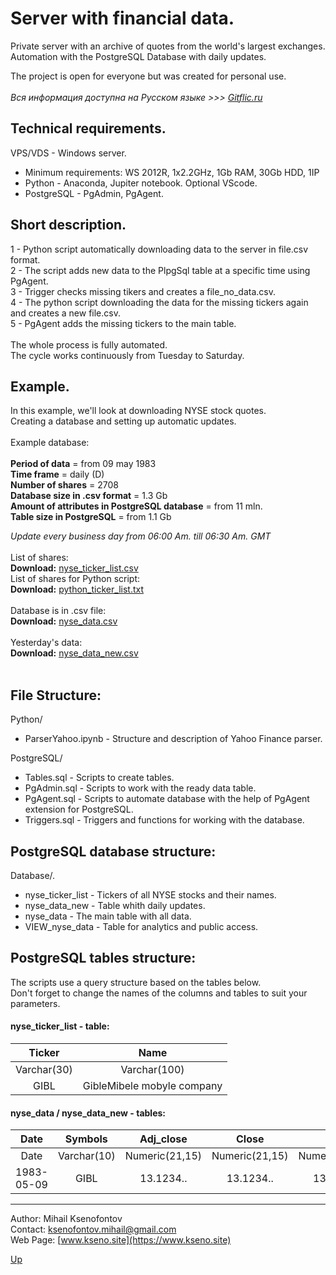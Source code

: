 <a id="anchor"></a>
# Server with financial data.<br>

Private server with an archive of quotes from the world's largest exchanges.<br>
Automation with the PostgreSQL Database with daily updates.<br>

The project is open for everyone but was created for personal use.<br><br>
_Вся информация доступна на Русском языке >>> [Gitflic.ru](https://gitflic.ru/project/kseno/servernew)_

## Technical requirements.

VPS/VDS - Windows server.<br>
- Minimum requirements: WS 2012R, 1x2.2GHz, 1Gb RAM, 30Gb HDD, 1IP<br>
- Python - Anaconda, Jupiter notebook. Optional VScode.<br>
- PostgreSQL - PgAdmin, PgAgent.<br>

## Short description.

1 - Python script automatically downloading data to the server in file.csv format.<br>
2 - The script adds new data to the PlpgSql table at a specific time using PgAgent.<br>
3 - Trigger checks missing tikers and creates a file_no_data.csv.<br>
4 - The python script downloading the data for the missing tickers again and creates a new file.csv.<br>
5 - PgAgent adds the missing tickers to the main table.<br>
<br>
The whole process is fully automated.<br>
The cycle works continuously from Tuesday to Saturday.

## Example.

In this example, we'll look at downloading NYSE stock quotes.<br>
Creating a database and setting up automatic updates. 
<br><br>
Example database:
<br><br>
**Period of data** = from 09 may 1983<br>
**Time frame** = daily (D)<br>
**Number of shares** = 2708<br>
**Database size in .csv format** = 1.3 Gb<br>
**Amount of attributes in PostgreSQL database** = from 11 mln. <br>
**Table size in PostgreSQL** = from 1.1 Gb <br>

_Update every business day from 06:00 Am. till 06:30 Am. GMT_
<br><br>
List of shares:<br>
__Download:__ [nyse_ticker_list.csv](http://193.124.65.84/NYSE/nyse_tickers_list.csv)<br>
List of shares for Python script:<br>
__Download:__ [python_ticker_list.txt](http://193.124.65.84/NYSE/python_ticker_list.txt)
<br><br>
Database is in .csv file: <br>
__Download:__ [nyse_data.csv](http://193.124.65.84/NYSE/nyse_data.csv)
<br><br>
Yesterday's data: <br>
__Download:__ [nyse_data_new.csv](http://193.124.65.84/NYSE/nyse_data_new.csv)
<br><br>

## File Structure:

Python/<br>
- ParserYahoo.ipynb - Structure and description of Yahoo Finance parser.<br>

PostgreSQL/<br>
- Tables.sql - Scripts to create tables.<br>
- PgAdmin.sql - Scripts to work with the ready data table.<br>
- PgAgent.sql - Scripts to automate database with the help of PgAgent extension for PostgreSQL.<br>
- Triggers.sql - Triggers and functions for working with the database.<br>

## PostgreSQL database structure:

Database/.
- nyse_ticker_list - Tickers of all NYSE stocks and their names.<br>
- nyse_data_new - Table whith daily updates.<br>
- nyse_data - The main table with all data.<br>
- VIEW_nyse_data - Table for analytics and public access.<br>

## PostgreSQL tables structure:

The scripts use a query structure based on the tables below.<br>
Don't forget to change the names of the columns and tables to suit your parameters.<br>

#### nyse_ticker_list - table:

| Ticker | Name |
|:-----------:|:------------:|
| Varchar(30) | Varchar(100) |
| GIBL | GibleMibele mobyle company |

#### nyse_data / nyse_data_new - tables:

| Date | Symbols | Adj_close | Close | High | Low | Open | Volume |
|:----:|:-----------:|:--------------:|:--------------:|:--------------:|:--------------:|:--------------:|:--------------:|
| Date | Varchar(10) | Numeric(21,15) | Numeric(21,15) | Numeric(21,15) | Numeric(21,15) | Numeric(21,15) | Numeric(13,2) |
| 1983-05-09 | GIBL | 13.1234.. | 13.1234.. | 13.1234.. | 13.1234.. | 13.1234.. | 123456789.12 |

----

Author: Mihail Ksenofontov<br>
Contact: ksenofontov.mihail@gmail.com<br>
Web Page: [www.kseno.site](https://www.kseno.site)<br>

[Up](#anchor)
